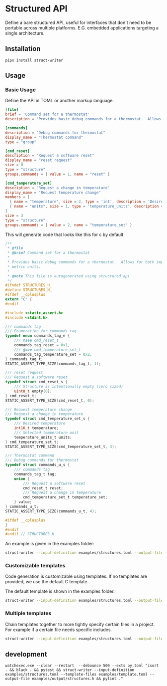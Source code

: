 # Structured API

Define a bare structured API, useful for interfaces that don't need to be
portable across multiple platforms.  E.G. embedded applications targeting a
single architecture.

## Installation

`pipx install struct-writer`

## Usage

### Basic Usage

Define the API in TOML or another markup language.

```toml
[file]
brief = 'Command set for a thermostat'
description = 'Provides basic debug commands for a thermostat.  Allows for both imperial and metric units.'

[commands]
description = "Debug commands for thermostat"
display_name = "Thermostat command"
type = "group"

[cmd_reset]
description = "Request a software reset"
display_name = "reset request"
size = 0
type = "structure"
groups.commands = { value = 1, name = "reset" }

[cmd_temperature_set]
description = "Request a change in temperature"
display_name = "Request temperature change"
members = [
  { name = "temperature", size = 2, type = 'int', description = 'Desired temperature' },
  { name = "units", size = 1, type = 'temperature_units', description = 'Selected temperature unit' },
]
size = 3
type = "structure"
groups.commands = { value = 2, name = "temperature_set" }
```

This will generate code that looks like this for c by default
```c
/**
 * @file
 * @brief Command set for a thermostat
 *
 * Provides basic debug commands for a thermostat.  Allows for both imperial and
 * metric units.
 *
 * @note This file is autogenerated using structured_api
 */
#ifndef STRUCTURES_H_
#define STRUCTURES_H_
#ifdef __cplusplus
extern "C" {
#endif

#include <static_assert.h>
#include <stdint.h>

/// commands tag
/// Enumeration for commands tag
typedef enum commands_tag_e {
    /// @see cmd_reset_t
    commands_tag_reset = 0x1,
    /// @see cmd_temperature_set_t
    commands_tag_temperature_set = 0x2,
} commands_tag_t;
STATIC_ASSERT_TYPE_SIZE(commands_tag_t, 1);

/// reset request
/// Request a software reset
typedef struct cmd_reset_s {
    /// Structure is intentionally empty (zero sized)
    uint8_t empty[0];
} cmd_reset_t;
STATIC_ASSERT_TYPE_SIZE(cmd_reset_t, 0);

/// Request temperature change
/// Request a change in temperature
typedef struct cmd_temperature_set_s {
    /// Desired temperature
    int16_t temperature;
    /// Selected temperature unit
    temperature_units_t units;
} cmd_temperature_set_t;
STATIC_ASSERT_TYPE_SIZE(cmd_temperature_set_t, 3);

/// Thermostat command
/// Debug commands for thermostat
typedef struct commands_u_s {
    /// commands tag
    commands_tag_t tag;
    union {
        /// Request a software reset
        cmd_reset_t reset;
        /// Request a change in temperature
        cmd_temperature_set_t temperature_set;
    } value;
} commands_u_t;
STATIC_ASSERT_TYPE_SIZE(commands_u_t, 4);

#ifdef __cplusplus
}
#endif
#endif // STRUCTURES_H_

```

An example is given in the examples folder:
```bash
struct-writer --input-definition examples/structures.toml --output-file examples/output/structures.h
```

### Customizable templates
Code generation is customizable using templates.  If no templates are provided, we use the default C template.

The default template is shown in the examples folder.

```bash
struct-writer --input-definition examples/structures.toml --output-file examples/output/structures.h --template-file examples/template_c.toml
```

### Multiple templates

Chain templates together to more tightly specify certain files in a project.  For example if a certain file needs specific includes.

```bash
struct-writer --input-definition examples/structures.toml --output-file examples/output/structures.h --template-file examples/template_c.toml --template-file examples/packed_templates.toml
```

## development
```
watchexec.exe --clear --restart  --debounce 500 --exts py,toml "isort . && black . && pytest && struct-writer --input-definition examples/structures.toml --template-files examples/template.toml --output-file examples/output/structures.h && pylint ."
```
